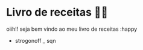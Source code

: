 # Livro de receitas :woman_cook:

oiih!! seja bem vindo ao meu livro de receitas :happy

- strogonoff _ sqn 
